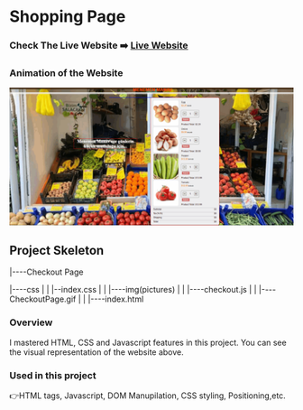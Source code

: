 # Shopping Page


### Check The Live Website ➡️ [Live Website](https://skycooper.github.io/shoppingPage/)

### Animation of the Website
![image](./CheckoutPage.gif)


## Project Skeleton 

|----Checkout Page

|----css
|
|     |--index.css
|
|
|----img(pictures)
|
|
|----checkout.js
|
|
|----CheckoutPage.gif
|
|
|----index.html

### Overview
I mastered HTML, CSS and Javascript features in this project. You can see the visual representation of the website above.

### Used in this project
👉HTML tags, Javascript, DOM Manupilation, CSS styling, Positioning,etc.
